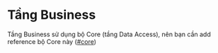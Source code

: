 # Tầng Business
Tầng Business sử dụng bộ Core (tầng Data Access), nên bạn cần add reference bộ Core này ([#core](https://github.com/CNPM-Nhom8-CTK37/Core))
